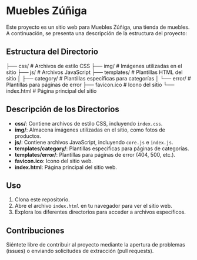 # Muebles Zúñiga

Este proyecto es un sitio web para Muebles Zúñiga, una tienda de muebles. A continuación, se presenta una descripción de la estructura del proyecto:

## Estructura del Directorio

├── css/ # Archivos de estilo CSS
├── img/ # Imágenes utilizadas en el sitio
├── js/ # Archivos JavaScript
├── templates/ # Plantillas HTML del sitio
│ ├── category/ # Plantillas específicas para categorías
│ └── error/ # Plantillas para páginas de error
├── favicon.ico # Icono del sitio
└── index.html # Página principal del sitio


## Descripción de los Directorios

- **css/**: Contiene archivos de estilo CSS, incluyendo `index.css`.
- **img/**: Almacena imágenes utilizadas en el sitio, como fotos de productos.
- **js/**: Contiene archivos JavaScript, incluyendo `core.js` e `index.js`.
- **templates/category/**: Plantillas específicas para páginas de categorías.
- **templates/error/**: Plantillas para páginas de error (404, 500, etc.).
- **favicon.ico**: Icono del sitio web.
- **index.html**: Página principal del sitio web.

## Uso

1. Clona este repositorio.
2. Abre el archivo `index.html` en tu navegador para ver el sitio web.
3. Explora los diferentes directorios para acceder a archivos específicos.

## Contribuciones

Siéntete libre de contribuir al proyecto mediante la apertura de problemas (issues) o enviando solicitudes de extracción (pull requests).

